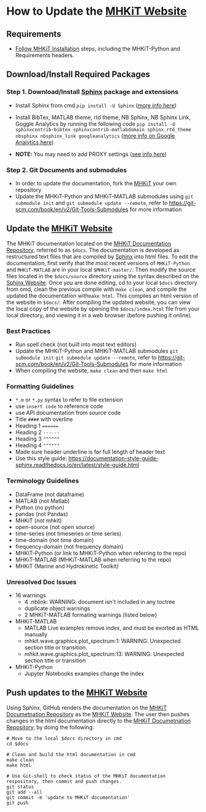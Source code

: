 
# How to Update the [MHKiT Website](https://MHKiT-Software.github.io/MHKiT/)

## Requirements
  - [Follow MHKiT Installation](https://mhkit-software.github.io/MHKiT/installation.html) steps, including the MHKiT-Python and Requirements headers.


## Download/Install Required Packages
### Step 1. Download/Install [Sphinx](http://www.sphinx-doc.org/en/stable/index.html) package and extensions
  - Install Sphinx from cmd ``pip install -U Sphinx`` ([more info here](http://www.sphinx-doc.org/en/master/usage/installation.html))

  - Install BibTex, MATLAB theme, rtd theme, NB Sphinx, NB Sphinx Link, Goggle Analytics by running the following code
   ``pip install -U sphinxcontrib-bibtex sphinxcontrib-matlabdomain sphinx_rtd_theme nbsphinx nbsphinx_link googleanalytics``
  ([more info on Google Analytics here](https://pypi.org/project/sphinxcontrib-googleanalytics/))

  - **NOTE:** You may need to add PROXY settings ([see info here](https://cinhtau.net/2018/04/16/python-proxy-windows/))
### Step 2. Git Documents and submodules
  - In order to update the documentation, fork the [MHKiT](https://github.com/MHKiT-Software/MHKiT) your own repository
  - Update the MHKiT-Python and MHKiT-MATLAB submodules using ``git submodule init`` and ``git submodule update --remote``, refer to https://git-scm.com/book/en/v2/Git-Tools-Submodules for more information

## Update the [MHKiT Website](https://MHKiT-Software.github.io/MHKiT/)
The MHKiT documentation located on the [MHKiT Documentation Repository](https://github.com/MHKiT-Code-Hub/MHKiT/), referred to as ``$docs``. The documentation is developed as restructured text files that are compiled by [Sphinx](http://www.sphinx-doc.org/en/master/) into html files. To edit the documentation, first verify that the most recent versions of ``MHKiT-Python`` and ``MHKiT-MATLAB`` are in your local ``$MHKiT-master/``. Then modify the source files located in the ``$docs/source`` directory using the syntax described on the [Sphinx Website](http://www.sphinx-doc.org/en/master/). Once you are done editing, cd to your local ``$docs`` directory from cmd, clean the previous compile with ``make clean``, and compile the updated the documentation with``make html``. This compiles an html version of the website in ``$docs/``. After compiling the updated website, you can view the local copy of the website by opening the ``$docs/index.html`` file from your local directory, and viewing it in a web browser (before pushing it online).

### Best Practices
  - Run spell check (not built into most text editors)
  - Update the MHKiT-Python and MHKiT-MATLAB submodules ``git submodule init`` ``git submodule update --remote``, refer to https://git-scm.com/book/en/v2/Git-Tools-Submodules for more information
  - When compiling the website, ``make clean`` and then ``make html``

### Formatting Guidelines
  - `*.m` or `*.py` syntax to refer to file extension
  - use ``insert code`` to reference code
  - use API documentation from source code
  - Title `####` with overline
  - Heading 1 `======`
  - Heading 2 `------`
  - Heading 3 `^^^^^^`
  - Heading 4 `""""""`
  - Made sure header underline is for full length of header text
  - Use this style guide: https://documentation-style-guide-sphinx.readthedocs.io/en/latest/style-guide.html

### Terminology Guidelines
  - DataFrame (not dataframe)
  - MATLAB (not Matlab)
  - Python (no python)
  - pandas (not Pandas)
  - MHKiT (not mhkit)
  - open-source (not open source)
  - time-series (not timeseries or time series)
  - time-domain (not time domain)
  - frequency-domain (not frequency domain)
  - MHKiT-Python (or link to MHKiT-Python when referring to the repo)
  - MHKiT-MATLAB (MHKiT-MATLAB when referring to the repo)
  - MHKiT (Marine and Hydrokinetic Toolkit)

### Unresolved Doc Issues
  - 16 warnings
    - 4 .nblink: WARNING: document isn't included in any toctree
    - duplicate object warnings
    - 2 MHKiT-MATLAB formating warnings (listed below)
  - MHKiT-MATLAB
    - MATLAB Live examples remove index, and must be exorted as HTML manually
    - mhkit.wave.graphics.plot_spectrum:1: WARNING: Unexpected section title or transition.
    - mhkit.wave.graphics.plot_spectrum:13: WARNING: Unexpected section title or transition
  - MHKiT-Python
    - Jupyter Notebooks examples change the index

## Push updates to the [MHKiT Website](https://MHKiT-Software.github.io/MHKiT/)
Using Sphinx, GitHub renders the documentation on the [MHKiT Documetnation Repository](https://github.com/MHKiT-Code-Hub/MHKiT/) as the [MHKiT Website](https://mhkit-code-hub.github.io/MHKiT/). The user then pushes changes in the html documentation directly to the [MHKiT Documetnation Repository](https://github.com/MHKiT-Code-Hub/MHKiT/), by doing the following:

  ```Shell
  # Move to the local $docs directory in cmd
  cd $docs

  # Clean and build the html documentation in cmd
  make clean
  make html

  # Use Git-shell to check status of the MHKiT documentation respository, then commit and push changes.
  git status
  git add --all
  git commit -m 'update to MHKiT documentation'
  git push
  ```





